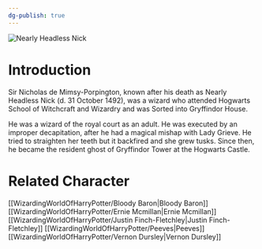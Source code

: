 ```yaml
---
dg-publish: true
---
```

![Nearly Headless Nick](http://rxbg5ysja.bkt.gdipper.com/Nearly_Headless_Nick.png)
# Introduction
Sir Nicholas de Mimsy-Porpington, known after his death as Nearly Headless Nick (d. 31 October 1492), was a wizard who attended Hogwarts School of Witchcraft and Wizardry and was Sorted into Gryffindor House. 

He was a wizard of the royal court as an adult. He was executed by an improper decapitation, after he had a magical mishap with Lady Grieve. He tried to straighten her teeth but it backfired and she grew tusks. Since then, he became the resident ghost of Gryffindor Tower at the Hogwarts Castle.

# Related Character
[[WizardingWorldOfHarryPotter/Bloody Baron\|Bloody Baron]]
[[WizardingWorldOfHarryPotter/Ernie Mcmillan\|Ernie Mcmillan]]
[[WizardingWorldOfHarryPotter/Justin Finch-Fletchley\|Justin Finch-Fletchley]]
[[WizardingWorldOfHarryPotter/Peeves\|Peeves]]
[[WizardingWorldOfHarryPotter/Vernon Dursley\|Vernon Dursley]]
